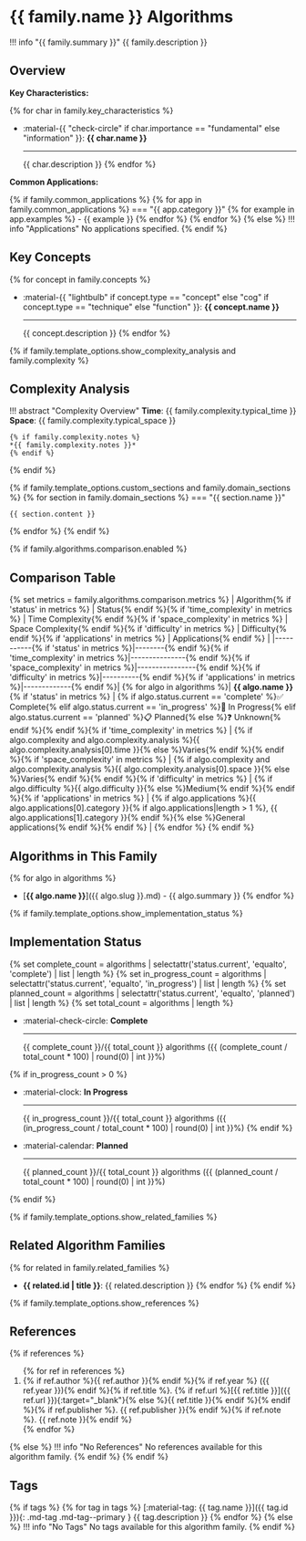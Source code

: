 # {{ family.name }} Algorithms

!!! info "{{ family.summary }}"
    {{ family.description }}

## Overview

**Key Characteristics:**

<div class="grid cards" markdown>

{% for char in family.key_characteristics %}
-   :material-{{ "check-circle" if char.importance == "fundamental" else "information" }}: **{{ char.name }}**

    ---

    {{ char.description }}
{% endfor %}

</div>

**Common Applications:**

{% if family.common_applications %}
{% for app in family.common_applications %}
=== "{{ app.category }}"
    {% for example in app.examples %}
    - {{ example }}
    {% endfor %}
{% endfor %}
{% else %}
!!! info "Applications"
    No applications specified.
{% endif %}

## Key Concepts

<div class="grid cards" markdown>

{% for concept in family.concepts %}
-   :material-{{ "lightbulb" if concept.type == "concept" else "cog" if concept.type == "technique" else "function" }}: **{{ concept.name }}**

    ---

    {{ concept.description }}
{% endfor %}

</div>

{% if family.template_options.show_complexity_analysis and family.complexity %}
## Complexity Analysis

!!! abstract "Complexity Overview"
    **Time**: {{ family.complexity.typical_time }}  
    **Space**: {{ family.complexity.typical_space }}
    
    {% if family.complexity.notes %}
    *{{ family.complexity.notes }}*
    {% endif %}
{% endif %}

{% if family.template_options.custom_sections and family.domain_sections %}
{% for section in family.domain_sections %}
=== "{{ section.name }}"

    {{ section.content }}

{% endfor %}
{% endif %}

{% if family.algorithms.comparison.enabled %}
## Comparison Table

{% set metrics = family.algorithms.comparison.metrics %}
| Algorithm{% if 'status' in metrics %} | Status{% endif %}{% if 'time_complexity' in metrics %} | Time Complexity{% endif %}{% if 'space_complexity' in metrics %} | Space Complexity{% endif %}{% if 'difficulty' in metrics %} | Difficulty{% endif %}{% if 'applications' in metrics %} | Applications{% endif %} |
|-----------{% if 'status' in metrics %}|--------{% endif %}{% if 'time_complexity' in metrics %}|---------------{% endif %}{% if 'space_complexity' in metrics %}|----------------{% endif %}{% if 'difficulty' in metrics %}|----------{% endif %}{% if 'applications' in metrics %}|-------------{% endif %}|
{% for algo in algorithms %}| **{{ algo.name }}**{% if 'status' in metrics %} | {% if algo.status.current == 'complete' %}✅ Complete{% elif algo.status.current == 'in_progress' %}🚧 In Progress{% elif algo.status.current == 'planned' %}📋 Planned{% else %}❓ Unknown{% endif %}{% endif %}{% if 'time_complexity' in metrics %} | {% if algo.complexity and algo.complexity.analysis %}{{ algo.complexity.analysis[0].time }}{% else %}Varies{% endif %}{% endif %}{% if 'space_complexity' in metrics %} | {% if algo.complexity and algo.complexity.analysis %}{{ algo.complexity.analysis[0].space }}{% else %}Varies{% endif %}{% endif %}{% if 'difficulty' in metrics %} | {% if algo.difficulty %}{{ algo.difficulty }}{% else %}Medium{% endif %}{% endif %}{% if 'applications' in metrics %} | {% if algo.applications %}{{ algo.applications[0].category }}{% if algo.applications|length > 1 %}, {{ algo.applications[1].category }}{% endif %}{% else %}General applications{% endif %}{% endif %} |
{% endfor %}
{% endif %}

## Algorithms in This Family

{% for algo in algorithms %}
- [**{{ algo.name }}**]({{ algo.slug }}.md) - {{ algo.summary }}
{% endfor %}

{% if family.template_options.show_implementation_status %}
## Implementation Status

{% set complete_count = algorithms | selectattr('status.current', 'equalto', 'complete') | list | length %}
{% set in_progress_count = algorithms | selectattr('status.current', 'equalto', 'in_progress') | list | length %}
{% set planned_count = algorithms | selectattr('status.current', 'equalto', 'planned') | list | length %}
{% set total_count = algorithms | length %}

<div class="grid cards" markdown>

-   :material-check-circle: **Complete**

    ---

    {{ complete_count }}/{{ total_count }} algorithms ({{ (complete_count / total_count * 100) | round(0) | int }}%)

{% if in_progress_count > 0 %}
-   :material-clock: **In Progress**

    ---

    {{ in_progress_count }}/{{ total_count }} algorithms ({{ (in_progress_count / total_count * 100) | round(0) | int }}%)
{% endif %}

-   :material-calendar: **Planned**

    ---

    {{ planned_count }}/{{ total_count }} algorithms ({{ (planned_count / total_count * 100) | round(0) | int }}%)

</div>
{% endif %}

{% if family.template_options.show_related_families %}
## Related Algorithm Families

{% for related in family.related_families %}
- **{{ related.id | title }}**: {{ related.description }}
{% endfor %}
{% endif %}

{% if family.template_options.show_references %}
## References

{% if references %}
<ol>
{% for ref in references %}
<li>
{% if ref.author %}{{ ref.author }}{% endif %}{% if ref.year %} ({{ ref.year }}){% endif %}{% if ref.title %}. {% if ref.url %}[{{ ref.title }}]({{ ref.url }}){:target="_blank"}{% else %}{{ ref.title }}{% endif %}{% endif %}{% if ref.publisher %}. {{ ref.publisher }}{% endif %}{% if ref.note %}. {{ ref.note }}{% endif %}
</li>
{% endfor %}
</ol>
{% else %}
!!! info "No References"
    No references available for this algorithm family.
{% endif %}
{% endif %}

## Tags

{% if tags %}
{% for tag in tags %}
[:material-tag: {{ tag.name }}]({{ tag.id }}){: .md-tag .md-tag--primary } {{ tag.description }}
{% endfor %}
{% else %}
!!! info "No Tags"
    No tags available for this algorithm family.
{% endif %}
